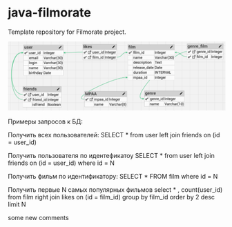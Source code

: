 # java-filmorate
Template repository for Filmorate project.

![img.png](filmorate_bd_schema.png)

Примеры запросов к БД:

Получить всех пользователей:
SELECT * from user
left join friends on (id = user_id)

Получить пользователя по идентефикатоу
SELECT * from user
left join friends on (id = user_id)
where id = N

Получить фильм по идентификатору:
SELECT * FROM film where id =  N

Получить первые N самых популярных фильмов
select * , count(user_id) from film 
right join likes on (id = film_id)
group by film_id
order by 2 desc
limit N 

some new comments
